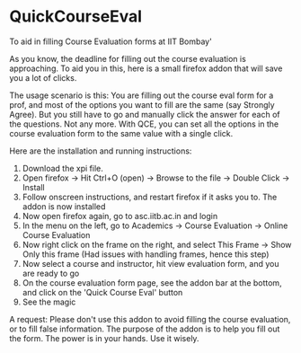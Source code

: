 QuickCourseEval
===============

To aid in filling Course Evaluation forms at IIT Bombay'

As you know, the deadline for filling out the course evaluation is approaching. To aid you in this, here is a small firefox addon that will save you a lot of clicks.

The usage scenario is this: You are filling out the course eval form for a prof, and most of the options you want to fill are the same (say Strongly Agree). But you still have to go and manually click the answer for each of the questions. Not any more. With QCE, you can set all the options in the course evaluation form to the same value with a single click. 

Here are the installation and running instructions:
1. Download the xpi file.
2. Open firefox -> Hit Ctrl+O (open) ->  Browse to the file -> Double Click -> Install
3. Follow onscreen instructions, and restart firefox if it asks you to. The addon is now installed 
4. Now open firefox again, go to asc.iitb.ac.in and login
5. In the menu on the left, go to Academics -> Course Evaluation -> Online Course Evaluation
6. Now right click on the frame on the right, and select This Frame -> Show Only this frame (Had issues with handling frames, hence this step)
7. Now select a course and instructor, hit view evaluation form, and you are ready to go
8. On the course evaluation form page, see the addon bar at the bottom, and click on the 'Quick Course Eval' button
9. See the magic

A request: Please don't use this addon to avoid filling the course evaluation, or to fill false information. The purpose of the addon is to help you fill out the form. The power is in your hands. Use it wisely.
